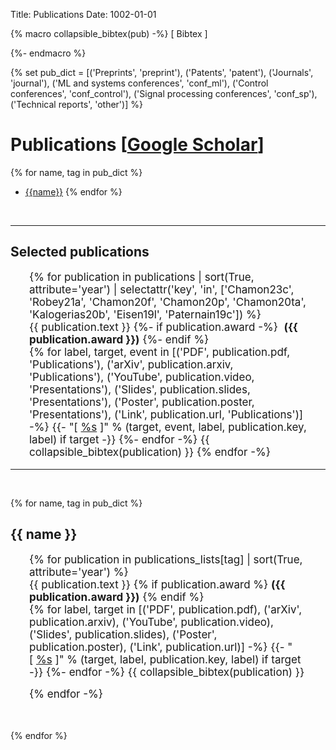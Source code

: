 Title: Publications
Date: 1002-01-01

<style>
.pubs_list ul{
  padding: 0 30px;
  font-size: 17px;
  list-style-type: none;
}

.pubs_list li{
  margin: 0 0 15px 0;
}

/* Style the button that is used to open and close the collapsible content */
.collapsible a {
  cursor: pointer;
}

.active {
  font-weight: bold;
}

.collapsible p {
  margin: 0;
}

/* Style the collapsible content. Note: hidden by default */
.collapsible-content {
  display: none;
  overflow: hidden;
  margin-top: 1rem;
}
</style>


{% macro collapsible_bibtex(pub) -%}
<span class="collapsible">
[&nbsp;<a class="collapsible_link">Bibtex</a>&nbsp;]
<div class="collapsible-content">
<pre>{{ pub.bibtex }}</pre>
</div>
</span>
{%- endmacro %}


{% set pub_dict = [('Preprints', 'preprint'), ('Patents', 'patent'), ('Journals', 'journal'), ('ML and systems conferences', 'conf_ml'), ('Control conferences', 'conf_control'), ('Signal processing conferences', 'conf_sp'), ('Technical reports', 'other')] %}

# Publications [[Google Scholar](https://scholar.google.ca/citations?user=FIm-l-sAAAAJ&hl=en)]

{% for name, tag in pub_dict %}
- [{{name}}](#{{tag}})
{% endfor %}

&nbsp;

-----

## Selected publications

<div class="pubs_list">
<ul>
  {% for publication in publications | sort(True, attribute='year') | selectattr('key', 'in', ['Chamon23c', 'Robey21a', 'Chamon20f', 'Chamon20p', 'Chamon20ta', 'Kalogerias20b', 'Eisen19l', 'Paternain19c']) %}
  <li id='{{ publication.key }}'>
    {{ publication.text }}
    {%- if publication.award -%}
      &nbsp;<strong>({{ publication.award }})</strong>
    {%- endif %}
    <br />
    {% for label, target, event in [('PDF', publication.pdf, 'Publications'), ('arXiv', publication.arxiv, 'Publications'), ('YouTube', publication.video, 'Presentations'), ('Slides', publication.slides, 'Presentations'), ('Poster', publication.poster, 'Presentations'), ('Link', publication.url, 'Publications')] -%}
      {{- "[&nbsp;<a href=\"%s\" onClick=\"gtag('event', '%s', {'event_category' : '%s', 'event_label' : '%s'});\">%s</a>&nbsp;]" % (target, event, label, publication.key, label) if target -}}
    {%- endfor -%}
    {{ collapsible_bibtex(publication) }}
  {% endfor -%}
</ul>
</div>

-----

&nbsp;


{% for name, tag in pub_dict %}
<h2 id="{{ tag }}">{{ name }}</h2>

<div class="pubs_list">
<ul>
  {% for publication in publications_lists[tag] | sort(True, attribute='year') %}
    <li id='{{ publication.key }}'>
      {{ publication.text }}
      {% if publication.award %}
        <strong>({{ publication.award }})</strong>
      {% endif %}
    <br />
    {% for label, target in [('PDF', publication.pdf), ('arXiv', publication.arxiv), ('YouTube', publication.video), ('Slides', publication.slides), ('Poster', publication.poster), ('Link', publication.url)] -%}
      {{- "[&nbsp;<a href=\"%s\" onClick=\"gtag('event', 'Publications', {'event_category' : '%s', 'event_label' : '%s'});\">%s</a>&nbsp;]" % (target, label, publication.key, label) if target -}}
    {%- endfor -%}
    {{ collapsible_bibtex(publication) }}
    </li>
  {% endfor -%}
</ul>
</div>

&nbsp;

{% endfor %}



<script>
var coll = document.getElementsByClassName("collapsible");
var i;

for (i = 0; i < coll.length; i++) {
  coll[i].getElementsByClassName("collapsible_link")[0].addEventListener("click", function() {
    this.classList.toggle("active");

    // Sentinel
    var content = this.nextElementSibling;
    while (content) {
      if (content.matches('.collapsible-content')) break;
      content = sibling.nextElementSibling;
    }

    if (content.style.display === "block") {
      content.style.display = "none";
    } else {
      content.style.display = "block";
    }
  });
}
</script>
